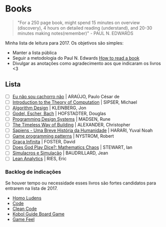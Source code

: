 # Books

> "For a 250 page book, might spend 15 minutes on overview (discovery), 4 hours on detailed reading (understand), and 20-30 minutes making notes(remember)" - PAUL N. EDWARDS


Minha lista de leitura para 2017. Os objetivos são simples:

* Manter a lista pública
* Seguir a metodologia do Paul N. Edwards [How to read a book](http://pne.people.si.umich.edu/PDF/howtoread.pdf)
* Divulgar as anotações como agradecimento aos que indicaram os livros <3

## Lista

- [ ] [Eu não sou cachorro não](http://www.record.com.br/livro_sinopse.asp?id_livro=23014) | ARAÚJO, Paulo César de
- [ ] [Introduction to the Theory of Computation](https://www.amazon.com.br/Introduction-Theory-Computation-Michael-Sipser/dp/113318779X) | SIPSER, Michael
- [ ] [Algorithm Design](https://www.amazon.com/Algorithm-Design-Jon-Kleinberg/dp/0321295358) | KLEINBERG, Jon
- [ ] [Godel, Escher, Bach](https://www.amazon.com/G%C3%B6del-Escher-Bach-Eternal-Golden/dp/0465026567) | HOFSTADTER, Douglas
- [ ] [Programming Design Systems](https://programmingdesignsystems.com/) | MADSEN, Rune
- [ ] [The Timeless Way of Building](https://www.amazon.com/Timeless-Way-Building-Christopher-Alexander/dp/0195024028) | ALEXANDER, Christopher
- [ ] [Sapiens - Uma Breve História da Humanidade](https://www.amazon.com.br/Sapiens-Uma-Breve-Hist%C3%B3ria-Humanidade/dp/8525432180) | HARARI, Yuval Noah 
- [ ] [Game programming patterns](http://gameprogrammingpatterns.com/observer.html) | NYSTROM, Robert
- [ ] [Graça Infinita](https://www.amazon.com.br/Gra%C3%A7a-Infinita-David-Foster-Wallace/dp/853592504X) | FOSTER, David
- [ ] [Does God Play Dice?: Mathematics Chaos](https://www.amazon.com/Does-Play-Dice-Mathematics-Chaos/dp/0631232516) | STEWART, Ian
- [ ] [Simulacros e Simulação](https://pt.wikipedia.org/wiki/Simulacros_e_Simula%C3%A7%C3%A3o) | BAUDRILLARD, Jean
- [ ] [Lean Analytics](http://leananalyticsbook.com/) | RIES, Eric

### Backlog de indicações

Se houver tempo ou necessidade esses livros são fortes candidatos para entrarem na lista de 2017.

- [Homo Ludens](http://www.livrariacultura.com.br/p/homo-ludens-73710)
- [Code](https://www.amazon.com/Code-Language-Computer-Hardware-Software/dp/0735611319)
- [Clean Code](https://www.amazon.com.br/Clean-Code-Handbook-Software-Craftsmanship/dp/0132350882)
- [Kobol Guide Board Game](https://www.amazon.com/Kobold-Guide-Board-Game-Design/dp/1936781042/ref=redir_mobile_desktop?_encoding=UTF8&psc=1&refRID=EJHTQSNM4ZM7ZF2SQW25&ref_=pd_aw_fbt_14_img_2)
- [Game Feel](https://www.amazon.com/Game-Feel-Designers-Sensation-Kaufmann/dp/0123743281/ref=sr_1_1?ie=UTF8&qid=1483019878&sr=8-1&keywords=game%20feel)
